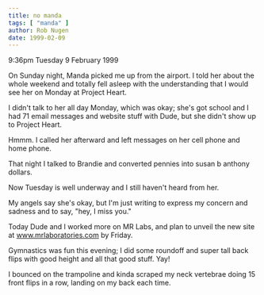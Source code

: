 ```yaml
---
title: no manda
tags: [ "manda" ]
author: Rob Nugen
date: 1999-02-09
---
```


<p class=date>9:36pm Tuesday 9 February 1999</p>

<p>On Sunday night, Manda picked me up from the airport. I told her about the whole weekend and totally fell asleep with the understanding that I would see her on Monday at Project Heart.

<p>I didn't talk to her all day Monday, which was okay; she's got school and I had 71 email messages and website stuff with Dude, but she didn't show up to Project Heart.

<p>Hmmm.  I called her afterward and left messages on her cell phone and home phone.

<p>That night I talked to Brandie and converted pennies into susan b anthony dollars.

<p>Now Tuesday is well underway and I still haven't heard from her.

<p>My angels say she's okay, but I'm just writing to express my concern and sadness and to say, "hey, I miss you."

<p>Today Dude and I worked more on MR Labs, and plan to unveil the new site at <a href="https://www.mrlaboratories.com">www.mrlaboratories.com</a> by Friday.

<p>Gymnastics was fun this evening; I did some roundoff and super tall back flips with good height and all that good stuff. Yay!

<p>I bounced on the trampoline and kinda scraped my neck vertebrae doing 15 front flips in a row, landing on my back each time.
